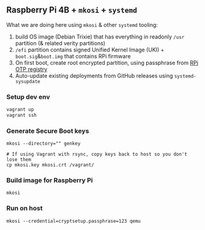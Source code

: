 ## Raspberry Pi 4B + `mkosi` + `systemd`

What we are doing here using `mkosi` & other `systemd` tooling:

1. build OS image (Debian Trixie) that has everything in readonly `/usr` partition (& related verity partitions)
2. `/efi` partition contains signed Unified Kernel Image (UKI) + `boot.sig`&`boot.img` that contains RPi firmware 
3. On first boot, create root encrypted partition, using passphrase from [RPi OTP registry](https://www.raspberrypi.com/documentation/computers/raspberry-pi.html#otp-register-and-bit-definitions)
4. Auto-update existing deployments from GitHub releases using `systemd-sysupdate` 

### Setup dev env
```bash
vagrant up
vagrant ssh
```

### Generate Secure Boot keys
``` 
mkosi --directory="" genkey

# If using Vagrant with rsync, copy keys back to host so you don't lose them
cp mkosi.key mkosi.crt /vagrant/ 
```

### Build image for Raspberry Pi
```
mkosi
```

### Run on host
```
mkosi --credential=cryptsetup.passphrase=123 qemu
```
